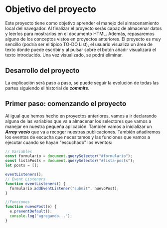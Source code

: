 # Objetivo del proyecto

Este proyecto tiene como objetivo aprender el manejo del almacenamiento local del navegador. Al finalizar el proyecto serás capaz de almacenar datos y leerlos para mostrarlos en el documento HTML. Además, repasaremos alguno de los conceptos vistos en proyectos anteriores. El proyecto es muy sencillo (podría ser el típico TO-DO List), el usuario visualiza un área de texto donde puede escribir y al pulsar sobre el botón añadir visualizará el texto introducido. Una vez visualizado, se podrá eliminar.

## Desarrollo del proyecto

La explicación será paso a paso, se puede seguir la evolución de todas las partes siguiendo el historial de **_commits_**.

## Primer paso: comenzando el proyecto

Al igual que hemos hecho en proyectos anteriores, vamos a ir declarando alguna de las variables que va a almacenar los selectores que vamos a manejar en nuestra pequeña aplicación. También vamos a inicializar un **_Array vacío_** que va a recoger nuestras publicaciones. También añadiremos los eventos de escucha que necesitamos y las funciones que vamos a ejecutar cuando se hayan "escuchado" los eventos:

```javascript
// Variables
const formulario = document.querySelector("#formulario");
const listaPosts = document.querySelector("#lista-posts");
let posts = [];

eventListeners();
// Event Listeners
function eventListeners() {
  formulario.addEventListener("submit", nuevoPost);
}

//Funciones
function nuevoPost(e) {
  e.preventDefault();
  console.log("agregando...");
}
```

